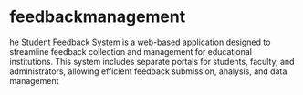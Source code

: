 # feedbackmanagement
he Student Feedback System is a web-based application designed to streamline feedback collection and management for educational institutions. This system includes separate portals for students, faculty, and administrators, allowing efficient feedback submission, analysis, and data management
